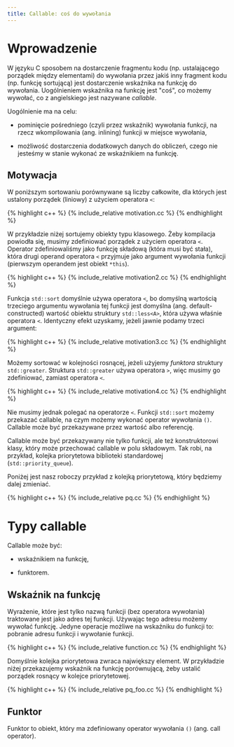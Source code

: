 ```yaml
---
title: Callable: coś do wywołania
---
```


# Wprowadzenie

W języku C sposobem na dostarczenie fragmentu kodu (np. ustalającego
porządek między elementami) do wywołania przez jakiś inny fragment
kodu (np. funkcję sortującą) jest dostarczenie wskaźnika na funkcję do
wywołania.  Uogólnieniem wskaźnika na funkcję jest "coś", co możemy
wywołać, co z angielskiego jest nazywane *callable*.

Uogólnienie ma na celu:

* pominięcie pośredniego (czyli przez wskaźnik) wywołania funkcji, na
  rzecz wkompilowania (ang. inlining) funkcji w miejsce wywołania,

* możliwość dostarczenia dodatkowych danych do obliczeń, czego nie
  jesteśmy w stanie wykonać ze wskaźnikiem na funkcję.

## Motywacja

W poniższym sortowaniu porównywane są liczby całkowite, dla których
jest ustalony porządek (liniowy) z użyciem operatora `<`:

{% highlight c++ %}
{% include_relative motivation.cc %}
{% endhighlight %}

W przykładzie niżej sortujemy obiekty typu klasowego.  Żeby kompilacja
powiodła się, musimy zdefiniować porządek z użyciem operatora `<`.
Operator zdefiniowaliśmy jako funkcję składową (która musi być stała),
która drugi operand operatora `<` przyjmuje jako argument wywołania
funkcji (pierwszym operandem jest obiekt `*this`).

{% highlight c++ %}
{% include_relative motivation2.cc %}
{% endhighlight %}

Funkcja `std::sort` domyślnie używa operatora `<`, bo domyślną
wartością trzeciego argumentu wywołania tej funkcji jest domyślna
(ang. default-constructed) wartość obiektu struktury `std::less<A>`,
która używa właśnie operatora `<`.  Identyczny efekt uzyskamy, jeżeli
jawnie podamy trzeci argument:

{% highlight c++ %}
{% include_relative motivation3.cc %}
{% endhighlight %}

Możemy sortować w kolejności rosnącej, jeżeli użyjemy *funktora*
struktury `std::greater`.  Struktura `std::greater` używa operatora
`>`, więc musimy go zdefiniować, zamiast operatora `<`.

{% highlight c++ %}
{% include_relative motivation4.cc %}
{% endhighlight %}

Nie musimy jednak polegać na operatorze `<`.  Funkcji `std::sort`
możemy przekazać callable, na czym możemy wykonać operator wywołania
`()`.  Callable może być przekazywane przez wartość albo referencję.

Callable może być przekazywany nie tylko funkcji, ale też
konstruktorowi klasy, który może przechować callable w polu składowym.
Tak robi, na przykład, kolejka priorytetowa biblioteki standardowej
(`std::priority_queue`).

Poniżej jest nasz roboczy przykład z kolejką priorytetową, który
będziemy dalej zmieniać.

{% highlight c++ %}
{% include_relative pq.cc %}
{% endhighlight %}

# Typy callable

Callable może być:

* wskaźnikiem na funkcję,

* funktorem.

## Wskaźnik na funkcję

Wyrażenie, które jest tylko nazwą funkcji (bez operatora wywołania)
traktowane jest jako adres tej funkcji.  Używając tego adresu możemy
wywołać funkcję.  Jedyne operacje możliwe na wskaźniku do funkcji to:
pobranie adresu funkcji i wywołanie funkcji.

{% highlight c++ %}
{% include_relative function.cc %}
{% endhighlight %}

Domyślnie kolejka priorytetowa zwraca największy element.  W
przykładzie niżej przekazujemy wskaźnik na funkcję porównującą, żeby
ustalić porządek rosnący w kolejce priorytetowej.

{% highlight c++ %}
{% include_relative pq_foo.cc %}
{% endhighlight %}

## Funktor

Funktor to obiekt, który ma zdefiniowany operator wywołania `()`
(ang. call operator).

<!-- LocalWords: destructor expr lvalue lvalues rvalue rvalues RVO -->
